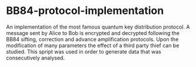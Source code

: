 # BB84-protocol-implementation

An implementation of the most famous quantum key distribution protocol. A message sent by Alice to Bob is encrypted and decrypted following the BB84 sifting, correction and advance amplification protocols. Upon the modification of many parameters the effect of a third party thief can be studied. This spript was used in order to generate data that was consecutively analysed.
